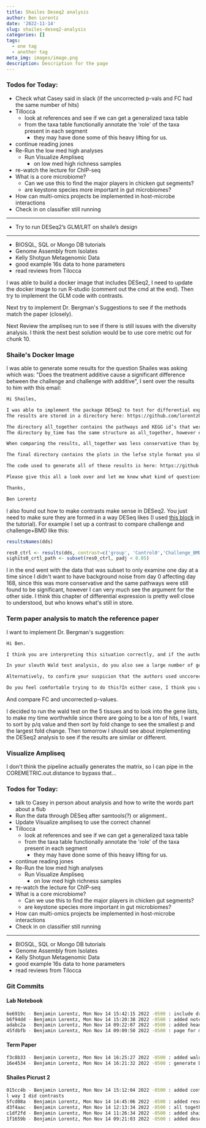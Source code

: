 ```yaml
---
title: Shailes Deseq2 analysis
author: Ben Lorentz
date: '2022-11-14'
slug: shailes-deseq2-analysis
categories: []
tags:
  - one tag
  - another tag
meta_img: images/image.png
description: Description for the page
---
```


### Todos for Today:

- Check what Casey said in slack (if the uncorrected p-vals and FC had the same number of hits)
- Tillocca
  - look at references and see if we can get a generalized taxa table
  - from the taxa table functionally annotate the 'role' of the taxa present in each segment
    - they may have done some of this heavy lifting for us.
- continue reading jones
- Re-Run the low med high analyses
  - Run Visualize Ampliseq
    - on low med high richness samples
- re-watch the lecture for ChIP-seq
- What is a core microbiome?
  - Can we use this to find the major players in chicken gut segments?
  - are keystone species more important in gut microbiomes?
- How can multi-omics projects be implemented in host-microbe interactions
- Check in on classifier still running

---

- Try to run DESeq2’s GLM/LRT on shaile’s design

---

- BIOSQL, SQL or Mongo DB tutorials
- Genome Assembly from Isolates
- Kelly Shotgun Metagenomic Data
- good example 16s data to hone parameters
- read reviews from Tilocca

I was able to build a docker image that includes DESeq2, I need to update the docker image to run R-studio (comment out the cmd at the end). Then try to implement the GLM code with contrasts.

Next try to implement Dr. Bergman's Suggestions to see if the methods match the paper (closely). 

Next Review the ampliseq run to see if there is still issues with the diversity analysis. I think the next best solution would be to use core metric out for chunk 10.

### Shaile's Docker Image

I was able to generate some results for the question Shailes was asking which was: "Does the treatment additive cause a significant difference between the challenge and challenge with additive", I sent over the results to him with this email:

```md
Hi Shailes, 

I was able to implement the package DESeq2 to test for differential expression of the different treatment types (control, challenge, challenge+BMD). 
The results are stored in a directory here: https://github.com/lorentzben/picrust2_shailes/tree/main/results that you can download and examine. 

The directory all_together contains the pathways and KEGG id’s that were found to be significant at q < 0.05 for each timepoint (0,24,72,168) and uses contrasts to slice the whole dataset to compare each timepoint.
The directory by_time has the same structure as all_together, however each timepoint was separated into it’s separate analysis and then the comparisons were done.

When comparing the results, all_together was less conservative than by_time so I chose to proceed with by_time, of note the by_time pathways were also found to be significant in the all_together dataset, however there may appear to be some spurious hits. 

The final directory contains the plots in the lefse style format you showed me previously, these are rendered from the by_time results and there are a couple with no significant pathways.

The code used to generate all of these results is here: https://github.com/lorentzben/picrust2_shailes/blob/main/code/Shailes_DESeq2_analysis.Rmd

Please give this all a look over and let me know what kind of questions you have. 

Thanks, 

Ben Lorentz
```

I also found out how to make contrasts make sense in DESeq2. You just need to make sure they are formed in a way DESeq likes (I used [this block](https://bioconductor.org/packages/release/bioc/vignettes/DESeq2/inst/doc/DESeq2.html#contrasts) in the tutorial). For example I set up a contrast to compare challenge and challenge+BMD like this:

```r
resultsNames(dds)

res0_ctrl <- results(dds, contrast=c('group', 'Control0','Challenge_BMD0'))
sighits0_crtl_path <- subset(res0_ctrl, padj < 0.05)
```

I in the end went with the data that was subset to only examine one day at a time since I didn't want to have background noise from day 0 affecting day 168, since this was more conservative and the same pathways were still found to be significant, however I can very much see the argument for the other side. I think this chapter of differential expression is pretty well close to understood, but who knows what's still in store.

### Term paper analysis to match the reference paper

I want to implement Dr. Bergman's suggestion:

```md
Hi Ben. 

I think you are interpreting this situation correctly, and if the authors did not correct for multiple testing, then I think their GO analysis is suspect, so there may not be a strong motivation to replicate this part of their analysis.

In your sleuth Wald test analysis, do you also see a large number of genes with beta estimates > 1.5 and uncorrected p-values < 0.05 as are seen for DESeq2 in the paper? If so, perhaps you can run the GO analysis on this DEG list.

Alternatively, to confirm your suspicion that the authors used unccorected p-values, you could try to replicate their DESeq2 analysis. 

Do you feel comfortable trying to do this?In either case, I think you will potentially learn that the DEG list that the authors used for GO analysis may be pretty low stringency, and therefore their GO analysis may not be terribly meaningful /shrug
```

And compare FC and uncorrected p-values.

I decided to run the wald test on the 5 tissues and to look into the gene lists, to make my time worthwhile since there are going to be a ton of hits, I want to sort by p/q value and then sort by fold change to see the smallest p and the largest fold change. Then tomorrow I should see about implementing the DESeq2 analysis to see if the results are similar or different. 

### Visualize Ampliseq

I don't think the pipeline actually generates the matrix, so I can pipe in the COREMETRIC.out.distance to bypass that...

### Todos for Today:

- talk to Casey in person about analysis and how to write the words part about a flub
- Run the data through DESeq after samtools(?) or alignment..
- Update Visualize ampliseq to use the correct channel
- Tillocca
  - look at references and see if we can get a generalized taxa table
  - from the taxa table functionally annotate the 'role' of the taxa present in each segment
    - they may have done some of this heavy lifting for us.
- continue reading jones
- Re-Run the low med high analyses
  - Run Visualize Ampliseq
    - on low med high richness samples
- re-watch the lecture for ChIP-seq
- What is a core microbiome?
  - Can we use this to find the major players in chicken gut segments?
  - are keystone species more important in gut microbiomes?
- How can multi-omics projects be implemented in host-microbe interactions
- Check in on classifier still running

---

- BIOSQL, SQL or Mongo DB tutorials
- Genome Assembly from Isolates
- Kelly Shotgun Metagenomic Data
- good example 16s data to hone parameters
- read reviews from Tilocca

### Git Commits

#### Lab Notebook

```bash
6e6919c - Benjamin Lorentz, Mon Nov 14 15:42:15 2022 -0500 : include dr. bergmans note
b6f94dd - Benjamin Lorentz, Mon Nov 14 15:20:38 2022 -0500 : added notes from shailes work and begining of bergman
adabc2a - Benjamin Lorentz, Mon Nov 14 09:22:07 2022 -0500 : added heading for shailes
45fdbfb - Benjamin Lorentz, Mon Nov 14 09:09:50 2022 -0500 : page for monday
```

#### Term Paper

```bash
f3c8b33 - Benjamin Lorentz, Mon Nov 14 16:25:27 2022 -0500 : added wald test scripts and updated sleuth driver script
16e4534 - Benjamin Lorentz, Mon Nov 14 16:21:32 2022 -0500 : generate DGE list using less stringent ps
```

#### Shailes Picrust 2

```bash
015cc4b - Benjamin Lorentz, Mon Nov 14 15:12:04 2022 -0500 : added contrasts doc which has the same results as the inita
l way I did contrasts
5fcd08a - Benjamin Lorentz, Mon Nov 14 14:45:06 2022 -0500 : added result files and code to generate them
d3f4aac - Benjamin Lorentz, Mon Nov 14 12:13:34 2022 -0500 : all together analysis complete
c1df2fd - Benjamin Lorentz, Mon Nov 14 11:26:34 2022 -0500 : added shailes analysis
1f1659b - Benjamin Lorentz, Mon Nov 14 09:21:03 2022 -0500 : added deseq2 docker img
```